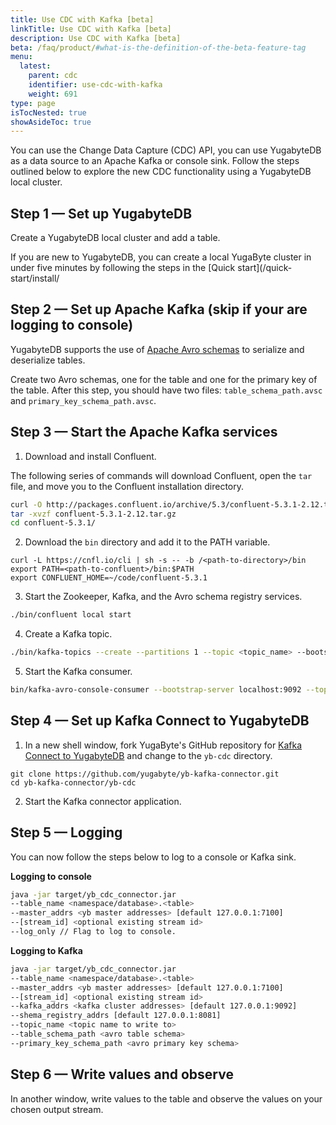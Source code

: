 ```yaml
---
title: Use CDC with Kafka [beta]
linkTitle: Use CDC with Kafka [beta]
description: Use CDC with Kafka [beta]
beta: /faq/product/#what-is-the-definition-of-the-beta-feature-tag
menu:
  latest:
    parent: cdc
    identifier: use-cdc-with-kafka
    weight: 691
type: page
isTocNested: true
showAsideToc: true
---
```



You can use the Change Data Capture (CDC) API, you can use YugabyteDB as a data source to an Apache Kafka or console sink.
Follow the steps outlined below to explore the new CDC functionality using a YugabyteDB local cluster.

## Step 1 — Set up YugabyteDB

Create a YugabyteDB local cluster and add a table.

If you are new to YugabyteDB, you can create a local YugaByte cluster in under five minutes by following the steps in the [Quick start](/quick-start/install/

## Step 2 — Set up Apache Kafka (skip if your are logging to console)

YugabyteDB supports the use of [Apache Avro schemas](http://avro.apache.org/docs/current/#schemas) to serialize and deserialize tables.

Create two Avro schemas, one for the table and one for the primary key of the table. After this step, you should have two files: `table_schema_path.avsc` and `primary_key_schema_path.avsc`.

## Step 3 — Start the Apache Kafka services

1. Download and install Confluent.

The following series of commands will download Confluent, open the `tar` file, and move you to the Confluent installation directory.

```bash
curl -O http://packages.confluent.io/archive/5.3/confluent-5.3.1-2.12.tar.gz
tar -xvzf confluent-5.3.1-2.12.tar.gz
cd confluent-5.3.1/
```

2. Download the `bin` directory and add it to the PATH variable.

```
curl -L https://cnfl.io/cli | sh -s -- -b /<path-to-directory>/bin
export PATH=<path-to-confluent>/bin:$PATH
export CONFLUENT_HOME=~/code/confluent-5.3.1
```

3. Start the Zookeeper, Kafka, and the Avro schema registry services.

```bash
./bin/confluent local start
```

4. Create a Kafka topic.

```bash
./bin/kafka-topics --create --partitions 1 --topic <topic_name> --bootstrap-server localhost:9092 --replication-factor 1
```

5. Start the Kafka consumer.

```bash
bin/kafka-avro-console-consumer --bootstrap-server localhost:9092 --topic <topic_name> --key-deserializer=io.confluent.kafka.serializers.KafkaAvroDeserializer --value-deserializer=io.confluent.kafka.serializers.KafkaAvroDeserializer
```

## Step 4 — Set up Kafka Connect to YugabyteDB

1. In a new shell window, fork YugaByte's GitHub repository for [Kafka Connect to YugabyteDB](https://github.com/yugabyte/yb-kafka-connector) and change to the `yb-cdc` directory.

```
git clone https://github.com/yugabyte/yb-kafka-connector.git
cd yb-kafka-connector/yb-cdc
```

2. Start the Kafka connector application.

## Step 5 — Logging 

You can now follow the steps below to log to a console or Kafka sink.

**Logging to console**

```bash
java -jar target/yb_cdc_connector.jar
--table_name <namespace/database>.<table>
--master_addrs <yb master addresses> [default 127.0.0.1:7100]
--[stream_id] <optional existing stream id>
--log_only // Flag to log to console.
```

**Logging to Kafka**

```bash
java -jar target/yb_cdc_connector.jar
--table_name <namespace/database>.<table>
--master_addrs <yb master addresses> [default 127.0.0.1:7100]
--[stream_id] <optional existing stream id>
--kafka_addrs <kafka cluster addresses> [default 127.0.0.1:9092]
--shema_registry_addrs [default 127.0.0.1:8081]
--topic_name <topic name to write to>
--table_schema_path <avro table schema>
--primary_key_schema_path <avro primary key schema>
```

## Step 6 — Write values and observe

In another window, write values to the table and observe the values on your chosen output stream.

